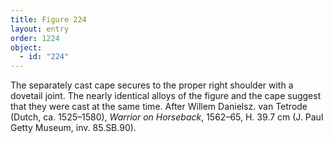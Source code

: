 ```yaml
---
title: Figure 224
layout: entry
order: 1224
object:
  - id: "224"
---
```


The separately cast cape secures to the proper right shoulder with a dovetail joint. The nearly identical alloys of the figure and the cape suggest that they were cast at the same time. After Willem Danielsz. van Tetrode (Dutch, ca. 1525–1580), *Warrior on Horseback*, 1562–65, H. 39.7 cm (J. Paul Getty Museum, inv. 85.SB.90).
